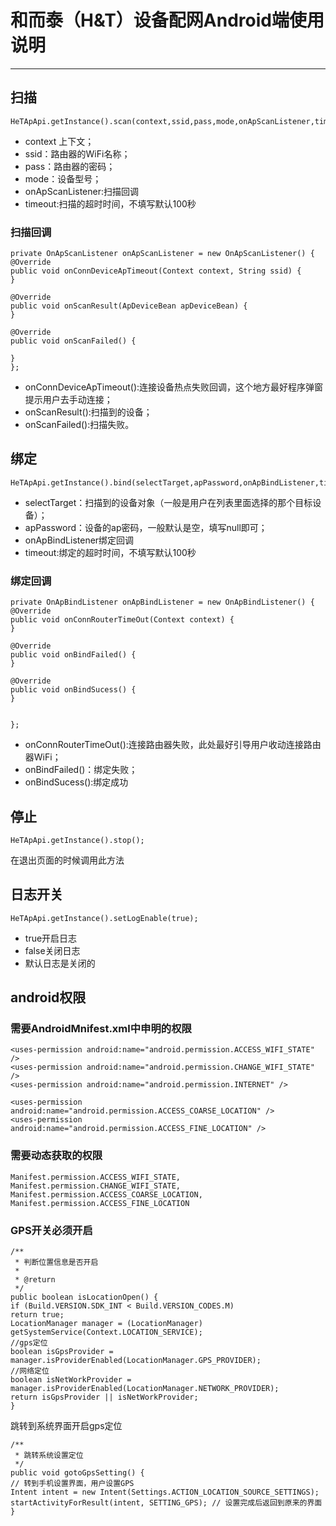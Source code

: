 # 和而泰（H&T）设备配网Android端使用说明
----
## 扫描

    HeTApApi.getInstance().scan(context,ssid,pass,mode,onApScanListener,timeout);


- context 上下文；
- ssid：路由器的WiFi名称；
- pass：路由器的密码；
- mode：设备型号；
- onApScanListener:扫描回调
- timeout:扫描的超时时间，不填写默认100秒

### 扫描回调

    private OnApScanListener onApScanListener = new OnApScanListener() {
    @Override
    public void onConnDeviceApTimeout(Context context, String ssid) {
    }
    
    @Override
    public void onScanResult(ApDeviceBean apDeviceBean) {
    }
    
    @Override
    public void onScanFailed() {
    
    }
    };

- onConnDeviceApTimeout():连接设备热点失败回调，这个地方最好程序弹窗提示用户去手动连接；
- onScanResult():扫描到的设备；
- onScanFailed():扫描失败。


## 绑定
    HeTApApi.getInstance().bind(selectTarget,apPassword,onApBindListener,timeout);

- selectTarget：扫描到的设备对象（一般是用户在列表里面选择的那个目标设备）；
- apPassword：设备的ap密码，一般默认是空，填写null即可；
- onApBindListener绑定回调
- timeout:绑定的超时时间，不填写默认100秒

### 绑定回调

    private OnApBindListener onApBindListener = new OnApBindListener() {
    @Override
    public void onConnRouterTimeOut(Context context) {
    }
    
    @Override
    public void onBindFailed() {
    }
    
    @Override
    public void onBindSucess() {
    }
    
    
    };


- onConnRouterTimeOut():连接路由器失败，此处最好引导用户收动连接路由器WiFi；
- onBindFailed()：绑定失败；
- onBindSucess():绑定成功

## 停止
    HeTApApi.getInstance().stop();
在退出页面的时候调用此方法


## 日志开关
    HeTApApi.getInstance().setLogEnable(true);

- true开启日志
- false关闭日志
- 默认日志是关闭的


## android权限

### 需要AndroidMnifest.xml中申明的权限

    <uses-permission android:name="android.permission.ACCESS_WIFI_STATE" />
    <uses-permission android:name="android.permission.CHANGE_WIFI_STATE" />
    <uses-permission android:name="android.permission.INTERNET" />
    
    <uses-permission android:name="android.permission.ACCESS_COARSE_LOCATION" />
    <uses-permission android:name="android.permission.ACCESS_FINE_LOCATION" />


### 需要动态获取的权限
    
    Manifest.permission.ACCESS_WIFI_STATE,
    Manifest.permission.CHANGE_WIFI_STATE,
    Manifest.permission.ACCESS_COARSE_LOCATION,
    Manifest.permission.ACCESS_FINE_LOCATION

### GPS开关必须开启
    /**
     * 判断位置信息是否开启
     *
     * @return
     */
    public boolean isLocationOpen() {
    if (Build.VERSION.SDK_INT < Build.VERSION_CODES.M)
    return true;
    LocationManager manager = (LocationManager) getSystemService(Context.LOCATION_SERVICE);
    //gps定位
    boolean isGpsProvider = manager.isProviderEnabled(LocationManager.GPS_PROVIDER);
    //网络定位
    boolean isNetWorkProvider = manager.isProviderEnabled(LocationManager.NETWORK_PROVIDER);
    return isGpsProvider || isNetWorkProvider;
    }


跳转到系统界面开启gps定位

    /**
     * 跳转系统设置定位
     */
    public void gotoGpsSetting() {
    // 转到手机设置界面，用户设置GPS
    Intent intent = new Intent(Settings.ACTION_LOCATION_SOURCE_SETTINGS);
    startActivityForResult(intent, SETTING_GPS); // 设置完成后返回到原来的界面
    }